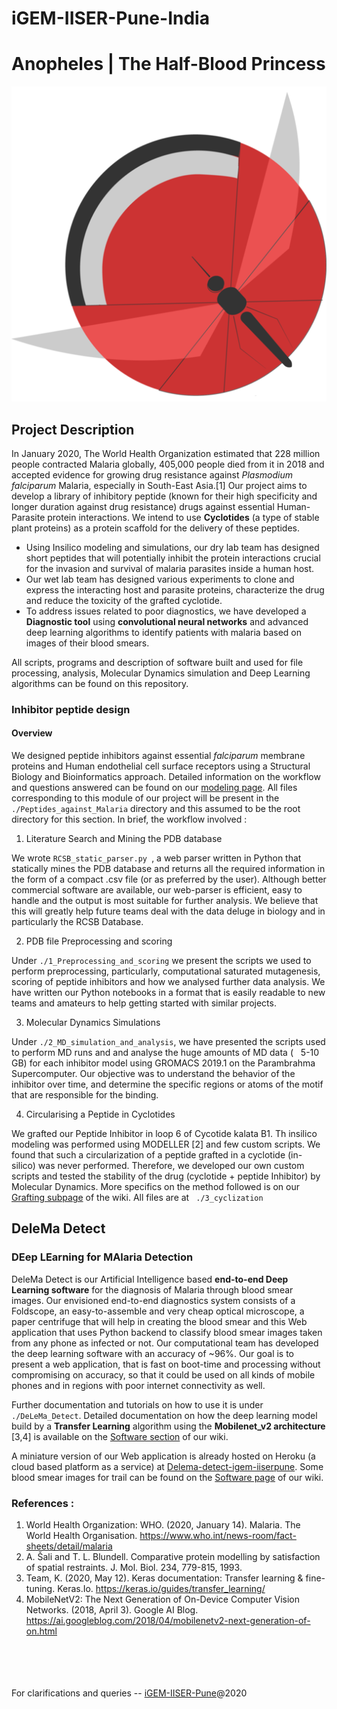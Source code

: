 # iGEM-IISER-Pune-India

# Anopheles | The Half-Blood Princess

![](./DeleMa_Detect/static/favicon/android-chrome-512x512.png)


## Project Description

In January 2020, The World Health Organization estimated that 228 million people contracted Malaria globally, 405,000 people died from it in 2018 and accepted evidence for growing drug resistance against *Plasmodium falciparum* Malaria, especially in South-East Asia.[1] Our project aims to develop a library of inhibitory peptide (known for their high specificity and longer duration against drug resistance) drugs against essential Human-Parasite protein interactions. We intend to use **Cyclotides** (a type of stable plant proteins) as a protein scaffold for the delivery of these peptides. 

- Using Insilico modeling and simulations, our dry lab team has designed short peptides that will potentially inhibit the protein interactions crucial for the invasion and survival of malaria parasites inside a human host.
- Our wet lab team has designed various experiments to clone and express the interacting host and parasite proteins, characterize the drug and reduce the toxicity of the grafted cyclotide.
- To address issues related to poor diagnostics, we have developed a **Diagnostic tool** using **convolutional neural networks** and advanced deep learning algorithms to identify patients with malaria based on images of their blood smears.

All scripts, programs and description of software built and used for file processing, analysis, Molecular Dynamics simulation and Deep Learning algorithms  can be found on this repository. 

### Inhibitor peptide design

#### Overview 

We designed peptide inhibitors against essential *falciparum* membrane proteins and Human endothelial cell surface receptors using a Structural Biology and Bioinformatics approach. Detailed information on the workflow and questions answered can be found on our [modeling page](https://2020.igem.org/Team:IISER-Pune-India/Overview). All files corresponding to this module of our project will be present in the ``` ./Peptides_against_Malaria``` directory and this assumed to be the root directory for this section. In brief, the workflow involved : 

1. Literature Search and Mining the PDB database 

  We wrote ``` RCSB_static_parser.py  ```, a web parser written in Python that statically mines the PDB database and returns all the required information in the form of a compact .csv file (or as preferred by the user). Although better commercial software are available, our web-parser is efficient, easy to handle and the output is most suitable for further analysis. We believe that this will greatly help future teams deal with the data deluge in biology and in particularly the RCSB Database. 
  
2. PDB file Preprocessing and scoring

 Under ``` ./1_Preprocessing_and_scoring ``` we present the scripts we used to perform preprocessing, particularly, computational saturated mutagenesis, scoring of peptide inhibitors and how we analysed further data analysis. We have written our Python notebooks in a format that is easily readable to new teams and amateurs to help getting started with similar projects. 
  
3. Molecular Dynamics Simulations

  Under ``` ./2_MD_simulation_and_analysis ```, we have presented the scripts used to perform MD runs and and analyse the huge amounts of MD data ( $~$ 5-10 GB) for each inhibitor model using GROMACS 2019.1 on the Parambrahma Supercomputer. Our objective was to understand the behavior of the inhibitor over time, and determine the specific regions or atoms of the motif that are responsible for the binding. 

4. Circularising a Peptide in Cyclotides

We grafted our Peptide Inhibitor in loop 6 of Cycotide kalata B1. Th insilico modeling was performed using MODELLER [2] and few custom scripts. We found that such a circularization of a peptide grafted in a cyclotide (in-silico) was never performed. Therefore, we developed our own custom scripts and tested the stability of the drug (cyclotide + peptide Inhibitor) by Molecular Dynamics. More specifics on the method followed is on our [Grafting subpage](https://2020.igem.org/Team:IISER-Pune-India/Model#5) of the wiki. All files are at ``` ./3_cyclization```



## DeleMa Detect

### DEep LEarning for MAlaria Detection

DeleMa Detect is our Artificial Intelligence based **end-to-end Deep Learning software** for the diagnosis of Malaria through blood smear images. Our envisioned end-to-end diagnostics system consists of a Foldscope, an easy-to-assemble and very cheap optical microscope, a paper centrifuge that will help in creating the blood smear and this Web application that uses Python backend to classify blood smear images taken from any phone as infected or not. Our computational team has developed the deep learning software with an accuracy of ~96%. Our goal is to present a web application, that is fast on boot-time and processing without compromising on accuracy, so that it could be used on all kinds of mobile phones and in regions with poor internet connectivity as well.

Further documentation and tutorials on how to use it is under ``` ./DeLeMa_Detect ```. Detailed documentation on how the deep learning model build by a **Transfer Learning** algorithm using the **Mobilenet_v2 architecture** [3,4] is available on the [Software section](https://2020.igem.org/Team:IISER-Pune-India/Software) of our wiki. 

A miniature version of our Web application is already hosted on Heroku (a cloud based platform as a service) at [Delema-detect-igem-iiserpune](https://delema-detect-igem-iiserpune.herokuapp.com/). Some blood smear images for trail can be found on the [Software page](https://2020.igem.org/Team:IISER-Pune-India/Software) of our wiki.

### References : 

1. World Health Organization: WHO. (2020, January 14). Malaria. The World Health Organisation. https://www.who.int/news-room/fact-sheets/detail/malaria
2. A. Šali and T. L. Blundell. Comparative protein modelling by satisfaction of spatial restraints. J. Mol. Biol. 234, 779-815, 1993. 
3. Team, K. (2020, May 12). Keras documentation: Transfer learning & fine-tuning. Keras.Io. https://keras.io/guides/transfer_learning/
4.  MobileNetV2: The Next Generation of On-Device Computer Vision Networks. (2018, April 3). Google AI Blog. https://ai.googleblog.com/2018/04/mobilenetv2-next-generation-of-on.html


<br><br>
<br><br>
For clarifications and queries -- [iGEM-IISER-Pune](mailto:igem@sac.iiserpune.ac.in?subject=[igem20_github])@2020
